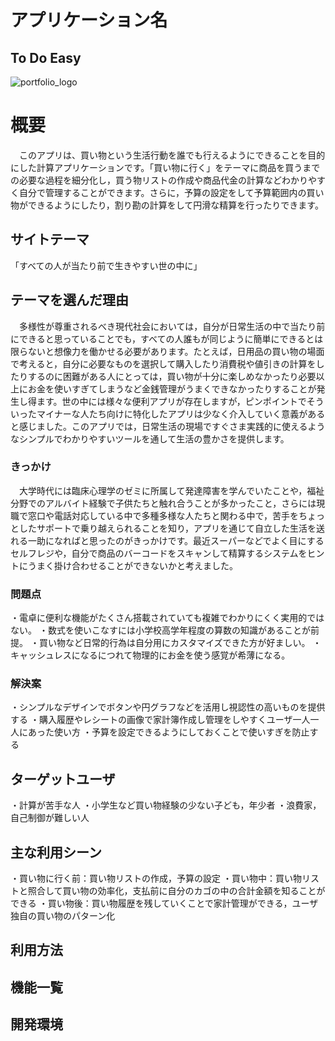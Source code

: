 # アプリケーション名
## To Do Easy
![portfolio_logo](https://github.com/user-attachments/assets/e430a6bc-3328-4390-a6a9-ae9a382fd3af)
# 概要
　このアプリは、買い物という生活行動を誰でも行えるようにできることを目的にした計算アプリケーションです。「買い物に行く」をテーマに商品を買うまでの必要な過程を細分化し，買う物リストの作成や商品代金の計算などわかりやすく自分で管理することができます。さらに，予算の設定をして予算範囲内の買い物ができるようにしたり，割り勘の計算をして円滑な精算を行ったりできます。
## サイトテーマ
「すべての人が当たり前で生きやすい世の中に」
## テーマを選んだ理由
　多様性が尊重されるべき現代社会においては，自分が日常生活の中で当たり前にできると思っていることでも，すべての人誰もが同じように簡単にできるとは限らないと想像力を働かせる必要があります。たとえば，日用品の買い物の場面で考えると，自分に必要なものを選択して購入したり消費税や値引きの計算をしたりするのに困難がある人にとっては，買い物が十分に楽しめなかったり必要以上にお金を使いすぎてしまうなど金銭管理がうまくできなかったりすることが発生し得ます。世の中には様々な便利アプリが存在しますが，ピンポイントでそういったマイナーな人たち向けに特化したアプリは少なく介入していく意義があると感じました。このアプリでは，日常生活の現場ですぐさま実践的に使えるようなシンプルでわかりやすいツールを通して生活の豊かさを提供します。
### きっかけ
　大学時代には臨床心理学のゼミに所属して発達障害を学んでいたことや，福祉分野でのアルバイト経験で子供たちと触れ合うことが多かったこと，さらには現職で窓口や電話対応している中で多種多様な人たちと関わる中で，苦手をちょっとしたサポートで乗り越えられることを知り，アプリを通じて自立した生活を送れる一助になればと思ったのがきっかけです。最近スーパーなどでよく目にするセルフレジや，自分で商品のバーコードをスキャンして精算するシステムをヒントにうまく掛け合わせることができないかと考えました。
### 問題点
・電卓に便利な機能がたくさん搭載されていても複雑でわかりにくく実用的ではない。
・数式を使いこなすには小学校高学年程度の算数の知識があることが前提。
・買い物など日常的行為は自分用にカスタマイズできた方が好ましい。
・キャッシュレスになるにつれて物理的にお金を使う感覚が希薄になる。
### 解決案
・シンプルなデザインでボタンや円グラフなどを活用し視認性の高いものを提供する
・購入履歴やレシートの画像で家計簿作成し管理をしやすくユーザ一人一人にあった使い方
・予算を設定できるようにしておくことで使いすぎを防止する
## ターゲットユーザ
・計算が苦手な人
・小学生など買い物経験の少ない子ども，年少者
・浪費家，自己制御が難しい人
## 主な利用シーン
・買い物に行く前：買い物リストの作成，予算の設定
・買い物中：買い物リストと照合して買い物の効率化，支払前に自分のカゴの中の合計金額を知ることができる
・買い物後：買い物履歴を残していくことで家計管理ができる，ユーザ独自の買い物のパターン化
## 利用方法

## 機能一覧

## 開発環境

